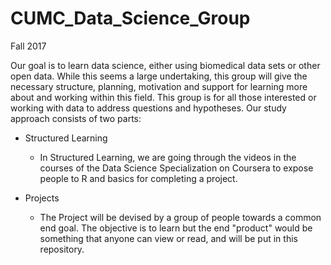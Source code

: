 # CUMC\_Data\_Science\_Group

Fall 2017

Our goal is to learn data science, either using biomedical data sets or other open data. While this seems a large undertaking, this group will give the necessary structure, planning, motivation and support for learning more about and working within this field. This group is for all those interested or working with data to address questions and hypotheses. Our study approach consists of two parts: 

* Structured Learning

  * In Structured Learning, we are going through the videos in the courses of the Data Science Specialization on Coursera to expose people to R and basics for completing a project.

* Projects
    
  * The Project will be devised by a group of people towards a common end goal. The objective is to learn but the end "product" would be something that anyone can view or read, and will be put in this repository.
